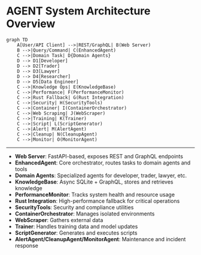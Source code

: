 # AGENT System Architecture Overview

```mermaid
graph TD
    A[User/API Client] -->|REST/GraphQL| B(Web Server)
    B -->|Query/Command| C(EnhancedAgent)
    C -->|Domain Task| D{Domain Agents}
    D --> D1[Developer]
    D --> D2[Trader]
    D --> D3[Lawyer]
    D --> D4[Researcher]
    D --> D5[Data Engineer]
    C -->|Knowledge Ops| E(KnowledgeBase)
    C -->|Performance| F(PerformanceMonitor)
    C -->|Rust Fallback| G(Rust Integration)
    C -->|Security| H(SecurityTools)
    C -->|Container| I(ContainerOrchestrator)
    C -->|Web Scraping| J(WebScraper)
    C -->|Training| K(Trainer)
    C -->|Script| L(ScriptGenerator)
    C -->|Alert| M(AlertAgent)
    C -->|Cleanup| N(CleanupAgent)
    C -->|Monitor| O(MonitorAgent)
```

---

- **Web Server**: FastAPI-based, exposes REST and GraphQL endpoints
- **EnhancedAgent**: Core orchestrator, routes tasks to domain agents and tools
- **Domain Agents**: Specialized agents for developer, trader, lawyer, etc.
- **KnowledgeBase**: Async SQLite + GraphQL, stores and retrieves knowledge
- **PerformanceMonitor**: Tracks system health and resource usage
- **Rust Integration**: High-performance fallback for critical operations
- **SecurityTools**: Security and compliance utilities
- **ContainerOrchestrator**: Manages isolated environments
- **WebScraper**: Gathers external data
- **Trainer**: Handles training data and model updates
- **ScriptGenerator**: Generates and executes scripts
- **AlertAgent/CleanupAgent/MonitorAgent**: Maintenance and incident response
